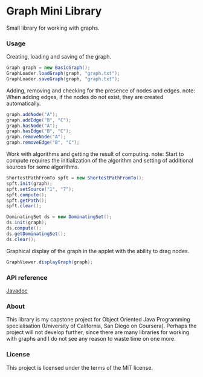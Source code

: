 # Graph Mini Library
Small library for working with graphs.

### Usage
Creating, loading and saving of the graph.
```java
Graph graph = new BasicGraph();
GraphLoader.loadGraph(graph, "graph.txt");
GraphLoader.saveGraph(graph, "graph.txt");
```
Adding, removing and checking for the presence of nodes and edges.
note: When adding edges, if the nodes do not exist, they are created automatically.
```java
graph.addNode("A");
graph.addEdge("B", "C");
graph.hasNode("A");
graph.hasEdge("B", "C");
graph.removeNode("A");
graph.removeEdge("B", "C");
```
Work with algorithms and getting the result of computing. 
note: Start to compute requires the initialization of the algorithm and setting of additional sources for some algorithms.
```java
ShortestPathFromTo spft = new ShortestPathFromTo();
spft.init(graph);
spft.setSource("1", "7");
spft.compute();
spft.getPath();
spft.clear();

DominatingSet ds = new DominatingSet();
ds.init(graph);
ds.compute();
ds.getDominatingSet();
ds.clear();
```

Graphical display of the graph in the applet with the ability to drag nodes.
```java
GraphViewer.displayGraph(graph);
```

### API reference
[Javadoc](https://anarsultanov.github.io/GraphMiniLibrary/)

### About
This library is my capstone project for Object Oriented Java Programming specialisation (University of California, San Diego on Coursera). Perhaps the project will not develop further, since there are many libraries for working with graphs and I do not see any reason to waste time on one more.

### License
This project is licensed under the terms of the MIT license.
